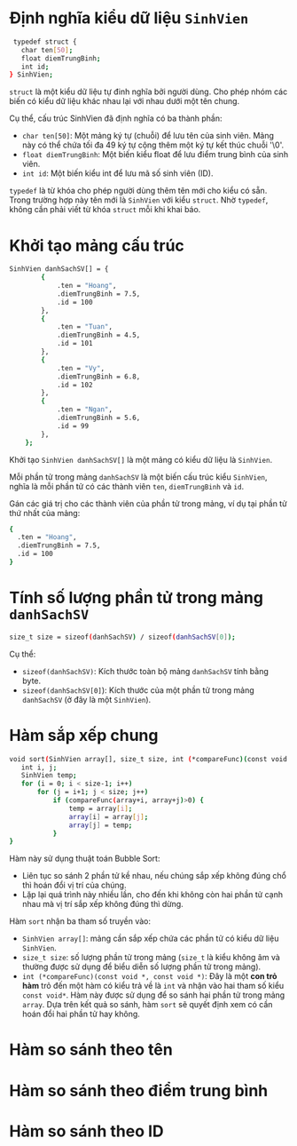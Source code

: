 # Định nghĩa kiểu dữ liệu `SinhVien`
  ```bash
   typedef struct {
     char ten[50];
     float diemTrungBinh;
     int id;
  } SinhVien;
  ```
`struct` là một kiểu dữ liệu tự đinh nghĩa bởi người dùng. Cho phép nhóm các biến có kiểu dữ liệu khác nhau lại với nhau dưới một tên chung.

Cụ thể, cấu trúc SinhVien đã định nghĩa có ba thành phần:

  - `char ten[50]`: Một mảng ký tự (chuỗi) để lưu tên của sinh viên. Mảng này có thể chứa tối đa 49 ký tự cộng thêm một ký tự kết thúc chuỗi '\0'.
  - `float diemTrungBinh`: Một biến kiểu float để lưu điểm trung bình của sinh viên.
  - `int id`:  Một biến kiểu int để lưu mã số sinh viên (ID).
    
`typedef` là từ khóa cho phép người dùng thêm tên mới cho kiểu có sẵn. Trong trường hợp này tên mới là `SinhVien` với kiểu `struct`. 
Nhờ `typedef`, không cần phải viết từ khóa `struct` mỗi khi khai báo. 

# Khởi tạo mảng cấu trúc
  ```bash
  SinhVien danhSachSV[] = {
          {  
              .ten = "Hoang",
              .diemTrungBinh = 7.5,
              .id = 100
          },
          {
              .ten = "Tuan",
              .diemTrungBinh = 4.5,
              .id = 101
          },
          {
              .ten = "Vy",
              .diemTrungBinh = 6.8,
              .id = 102
          },
          {  
              .ten = "Ngan",
              .diemTrungBinh = 5.6,
              .id = 99
          },
      }; 
  ```
Khởi tạo `SinhVien danhSachSV[]` là một mảng có kiểu dữ liệu là `SinhVien`.

Mỗi phần tử trong mảng `danhSachSV` là một biến cấu trúc kiểu `SinhVien`, nghĩa là mỗi phần tử có các thành viên `ten`, `diemTrungBinh` và `id`.

Gán các giá trị cho các thành viên của phần tử trong mảng, ví dụ tại phần tử thứ nhất của mảng:
  ```bash
  {  
    .ten = "Hoang",
    .diemTrungBinh = 7.5,
    .id = 100
  }
  ```
# Tính số lượng phần tử trong mảng `danhSachSV`
  ```bash
  size_t size = sizeof(danhSachSV) / sizeof(danhSachSV[0]);
  ```
Cụ thể:
  - `sizeof(danhSachSV)`: Kích thước toàn bộ mảng `danhSachSV` tính bằng byte.
  - `sizeof(danhSachSV[0]`): Kích thước của một phần tử trong mảng `danhSachSV` (ở đây là một `SinhVien`).
# Hàm sắp xếp chung
  ```bash
  void sort(SinhVien array[], size_t size, int (*compareFunc)(const void *, const void *)) {
     int i, j;
     SinhVien temp;
     for (i = 0; i < size-1; i++)    
         for (j = i+1; j < size; j++)
             if (compareFunc(array+i, array+j)>0) {
                 temp = array[i];
                 array[i] = array[j];
                 array[j] = temp;
             }
  }
  ```
Hàm này sử dụng thuật toán Bubble Sort:
  - Liên tục so sánh 2 phần tử kề nhau, nếu chúng sắp xếp không đúng chổ thì hoán đổi vị trí của chúng.
  - Lặp lại quá trình này nhiều lần, cho đến khi không còn hai phần tử cạnh nhau mà vị trí sắp xếp không đúng thì dừng.

Hàm `sort` nhận ba tham số truyền vào:
  - `SinhVien array[]`: mảng cần sắp xếp chứa các phần tử có kiểu dữ liệu `SinhVien`.
  - `size_t size`: số lượng phần tử trong mảng (`size_t` là kiểu không âm và thường được sử dụng để biểu diễn số lượng phần tử trong mảng).
  - `int (*compareFunc)(const void *, const void *)`: Đây là một **con trỏ hàm** trỏ đến một hàm có kiểu trả về là `int` và nhận vào hai tham số kiểu `const void*`. Hàm này được sử dụng để so sánh hai phần tử trong mảng `array`. Dựa trên kết quả so sánh, hàm `sort` sẽ quyết định xem có cần hoán đổi hai phần tử hay không.



# Hàm so sánh theo tên
# Hàm so sánh theo điểm trung bình
# Hàm so sánh theo ID



